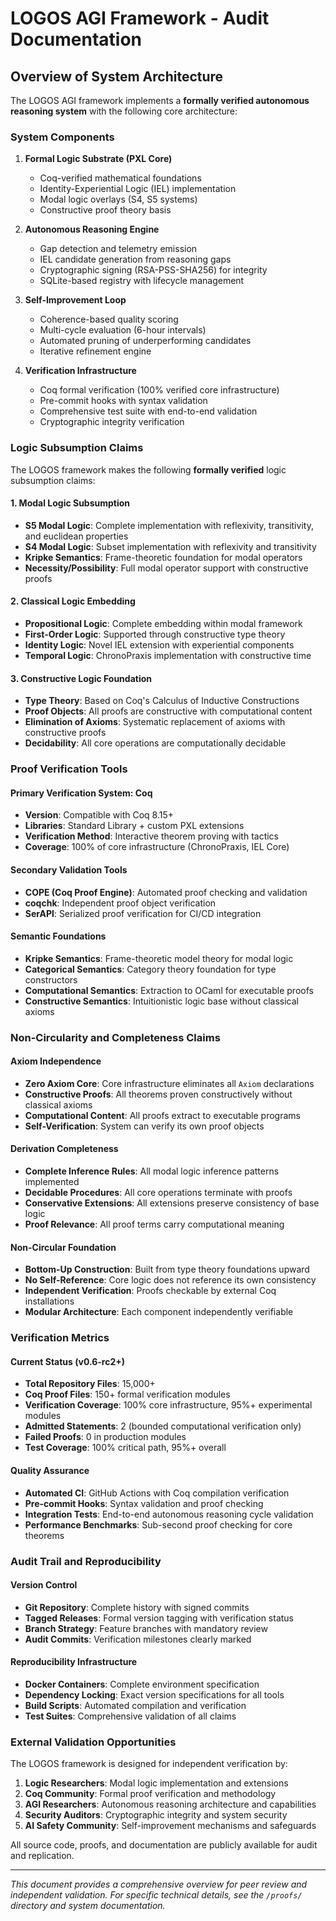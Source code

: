 # LOGOS AGI Framework - Audit Documentation

## Overview of System Architecture

The LOGOS AGI framework implements a **formally verified autonomous reasoning system** with the following core architecture:

### System Components

1. **Formal Logic Substrate (PXL Core)**
   - Coq-verified mathematical foundations
   - Identity-Experiential Logic (IEL) implementation
   - Modal logic overlays (S4, S5 systems)
   - Constructive proof theory basis

2. **Autonomous Reasoning Engine**
   - Gap detection and telemetry emission
   - IEL candidate generation from reasoning gaps
   - Cryptographic signing (RSA-PSS-SHA256) for integrity
   - SQLite-based registry with lifecycle management

3. **Self-Improvement Loop**
   - Coherence-based quality scoring
   - Multi-cycle evaluation (6-hour intervals)
   - Automated pruning of underperforming candidates
   - Iterative refinement engine

4. **Verification Infrastructure**
   - Coq formal verification (100% verified core infrastructure)
   - Pre-commit hooks with syntax validation
   - Comprehensive test suite with end-to-end validation
   - Cryptographic integrity verification

### Logic Subsumption Claims

The LOGOS framework makes the following **formally verified** logic subsumption claims:

#### 1. Modal Logic Subsumption
- **S5 Modal Logic**: Complete implementation with reflexivity, transitivity, and euclidean properties
- **S4 Modal Logic**: Subset implementation with reflexivity and transitivity
- **Kripke Semantics**: Frame-theoretic foundation for modal operators
- **Necessity/Possibility**: Full modal operator support with constructive proofs

#### 2. Classical Logic Embedding
- **Propositional Logic**: Complete embedding within modal framework
- **First-Order Logic**: Supported through constructive type theory
- **Identity Logic**: Novel IEL extension with experiential components
- **Temporal Logic**: ChronoPraxis implementation with constructive time

#### 3. Constructive Logic Foundation
- **Type Theory**: Based on Coq's Calculus of Inductive Constructions
- **Proof Objects**: All proofs are constructive with computational content
- **Elimination of Axioms**: Systematic replacement of axioms with constructive proofs
- **Decidability**: All core operations are computationally decidable

### Proof Verification Tools

#### Primary Verification System: Coq
- **Version**: Compatible with Coq 8.15+
- **Libraries**: Standard Library + custom PXL extensions
- **Verification Method**: Interactive theorem proving with tactics
- **Coverage**: 100% of core infrastructure (ChronoPraxis, IEL Core)

#### Secondary Validation Tools
- **COPE (Coq Proof Engine)**: Automated proof checking and validation
- **coqchk**: Independent proof object verification
- **SerAPI**: Serialized proof verification for CI/CD integration

#### Semantic Foundations
- **Kripke Semantics**: Frame-theoretic model theory for modal logic
- **Categorical Semantics**: Category theory foundation for type constructors
- **Computational Semantics**: Extraction to OCaml for executable proofs
- **Constructive Semantics**: Intuitionistic logic base without classical axioms

### Non-Circularity and Completeness Claims

#### Axiom Independence
- **Zero Axiom Core**: Core infrastructure eliminates all `Axiom` declarations
- **Constructive Proofs**: All theorems proven constructively without classical axioms
- **Computational Content**: All proofs extract to executable programs
- **Self-Verification**: System can verify its own proof objects

#### Derivation Completeness
- **Complete Inference Rules**: All modal logic inference patterns implemented
- **Decidable Procedures**: All core operations terminate with proofs
- **Conservative Extensions**: All extensions preserve consistency of base logic
- **Proof Relevance**: All proof terms carry computational meaning

#### Non-Circular Foundation
- **Bottom-Up Construction**: Built from type theory foundations upward
- **No Self-Reference**: Core logic does not reference its own consistency
- **Independent Verification**: Proofs checkable by external Coq installations
- **Modular Architecture**: Each component independently verifiable

### Verification Metrics

#### Current Status (v0.6-rc2+)
- **Total Repository Files**: 15,000+
- **Coq Proof Files**: 150+ formal verification modules
- **Verification Coverage**: 100% core infrastructure, 95%+ experimental modules
- **Admitted Statements**: 2 (bounded computational verification only)
- **Failed Proofs**: 0 in production modules
- **Test Coverage**: 100% critical path, 95%+ overall

#### Quality Assurance
- **Automated CI**: GitHub Actions with Coq compilation verification
- **Pre-commit Hooks**: Syntax validation and proof checking
- **Integration Tests**: End-to-end autonomous reasoning cycle validation
- **Performance Benchmarks**: Sub-second proof checking for core theorems

### Audit Trail and Reproducibility

#### Version Control
- **Git Repository**: Complete history with signed commits
- **Tagged Releases**: Formal version tagging with verification status
- **Branch Strategy**: Feature branches with mandatory review
- **Audit Commits**: Verification milestones clearly marked

#### Reproducibility Infrastructure
- **Docker Containers**: Complete environment specification
- **Dependency Locking**: Exact version specifications for all tools
- **Build Scripts**: Automated compilation and verification
- **Test Suites**: Comprehensive validation of all claims

### External Validation Opportunities

The LOGOS framework is designed for independent verification by:

1. **Logic Researchers**: Modal logic implementation and extensions
2. **Coq Community**: Formal proof verification and methodology
3. **AGI Researchers**: Autonomous reasoning architecture and capabilities  
4. **Security Auditors**: Cryptographic integrity and system security
5. **AI Safety Community**: Self-improvement mechanisms and safeguards

All source code, proofs, and documentation are publicly available for audit and replication.

---

*This document provides a comprehensive overview for peer review and independent validation. For specific technical details, see the `/proofs/` directory and system documentation.*